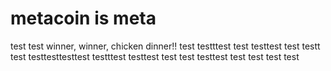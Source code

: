 # metacoin is meta

test
test
winner, winner, chicken dinner!!
test
testttest
test
testtest
test
testt
test
testtesttesttest
testttest
testtest
test
test
testtest
test
test
test
test
